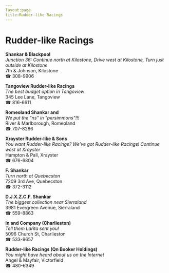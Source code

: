 ```yaml
---
layout:page
title:Rudder-like Racings
---
```

# Rudder-like Racings

**Shankar & Blackpool**  
_Junction 36: Continue north at Kilostone, Drive west at Kilostone, Turn just outside at Kilostone_  
7th & Johnson, Kilostone  
☎ 308-9906



**Tangoview Rudder-like Racings**  
_The best budget option in Tangoview_  
345 Lee Lane, Tangoview  
☎ 816-6611



**Romeoland Shankar and**  
_We put the "ns" in "persimmons"!!!_  
River & Marlborough, Romeoland  
☎ 707-8286



**Xrayster Rudder-like & Sons**  
_You want Rudder-like Racings? We've got Rudder-like Racings! 
Continue west at Xrayster_  
Hampton & Pall, Xrayster  
☎ 676-6804



**F. Shankar**  
_Turn north at Quebecston_  
7209 3rd Ave, Quebecston  
☎ 372-3112



**D.J.X.Z.C.F. Shankar**  
_The biggest collection near Sierraland_  
3981 Evergreen Avenue, Sierraland  
☎ 559-8863



**In and Company (Charlieston)**  
_Tell them Larita sent you!_  
5096 Church St, Charlieston  
☎ 533-9657



**Rudder-like Racings (Qn Booker Holdings)**  
_You might have heard about us on the Internet_  
Angel & Mayfair, Victorfield  
☎ 480-6349



